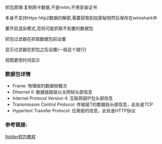 抓包原理:复制网卡数据,不是mitm,不用安装证书

本身不支持https http2数据的解密,需要获取到加密秘钥然后保存在wireshark中

要开启混杂模式,否则可能抓取不到要的数据包



抓包过滤器在抓取数据包前设置

显示过滤器在抓包之后设置(一般这个就行)

视图更改时间显示



### 数据包详情

* Frame:  物理层的数据帧概况
* Ethernet II: 数据链路层以太网帧头部信息
* Internet Protocol Version 4: 互联网层IP包头部信息
* Transmission Control Protocol: 传输层T的数据段头部信息，此处是TCP
* Hypertext Transfer Protocol: 应用层的信息，此处是HTTP协议





### 参考链接:

[fiddler抓包教程](https://www.52pojie.cn/forum.php?mod=viewthread&tid=1171662&highlight=Fiddler)